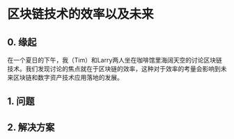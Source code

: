 # 区块链技术的效率以及未来


## 0. 缘起
在一个夏日的下午，我（Tim）和Larry两人坐在咖啡馆里海阔天空的讨论区块链技术。我们发现讨论的焦点就在于区块链的效率，这种对于效率的考量会影响到未来区块链和数字资产技术应用落地的发展。

## 1. 问题

## 2. 解决方案

